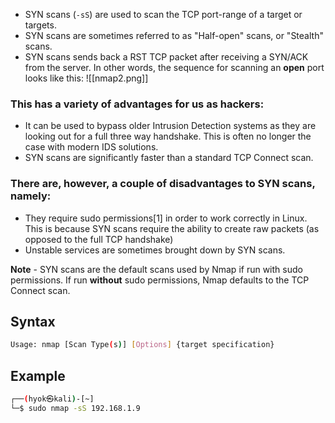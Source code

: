 - SYN scans (`-sS`) are used to scan the TCP port-range of a target or targets.
- SYN scans are sometimes referred to as "Half-open" scans, or "Stealth" scans.
- SYN scans sends back a RST TCP packet after receiving a SYN/ACK from the server. In other words, the sequence for scanning an **open** port looks like this:
![[nmap2.png]]

### This has a variety of advantages for us as hackers:
- It can be used to bypass older Intrusion Detection systems as they are looking out for a full three way handshake. This is often no longer the case with modern IDS solutions.
- SYN scans are significantly faster than a standard TCP Connect scan.

### There are, however, a couple of disadvantages to SYN scans, namely:
- They require sudo permissions[1] in order to work correctly in Linux. This is because SYN scans require the ability to create raw packets (as opposed to the full TCP handshake)
- Unstable services are sometimes brought down by SYN scans.

**Note** - SYN scans are the default scans used by Nmap if run with sudo permissions. If run **without** sudo permissions, Nmap defaults to the TCP Connect scan.

## Syntax
```bash
Usage: nmap [Scan Type(s)] [Options] {target specification}
```

## Example
```bash
┌──(hyok㉿kali)-[~]
└─$ sudo nmap -sS 192.168.1.9
```